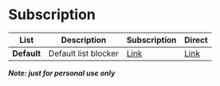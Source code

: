# Subscription

| **List**    | **Description**      | **Subscription** | **Direct** |
|-------------|----------------------|------------------|------------|
| **Default** | Default list blocker | [Link](https://subscribe.adblockplus.org/?location=https://kaozaza2.github.io/thai-ads-section-blocker/subscriptions.txt&title=Thai%20Ads%20Section%20Blocker)             | [Link](https://kaozaza2.github.io/thai-ads-section-blocker/subscriptions.txt)       |

***Note: just for personal use only***
